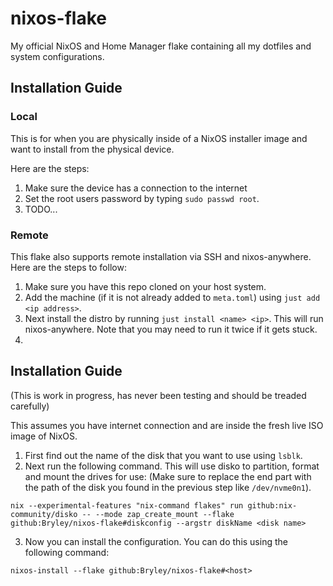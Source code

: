 # nixos-flake
My official NixOS and Home Manager flake containing all my dotfiles and system
configurations.


## Installation Guide

### Local

This is for when you are physically inside of a NixOS installer image and want
to install from the physical device.

Here are the steps:

1. Make sure the device has a connection to the internet
2. Set the root users password by typing `sudo passwd root`.
3. TODO...


### Remote

This flake also supports remote installation via SSH and nixos-anywhere.
Here are the steps to follow:

1. Make sure you have this repo cloned on your host system.
2. Add the machine (if it is not already added to `meta.toml`) using `just add <ip address>`.
3. Next install the distro by running `just install <name> <ip>`. This will run
   nixos-anywhere. Note that you may need to run it twice if it gets stuck.
4. 


## Installation Guide
(This is work in progress, has never been testing and should be treaded
carefully)

This assumes you have internet connection and are inside the fresh live ISO
image of NixOS.

1. First find out the name of the disk that you want to use using `lsblk`.
2. Next run the following command. This will use disko to partition, format and
   mount the drives for use: (Make sure to replace the end part with the path of
   the disk you found in the previous step like `/dev/nvme0n1`).

```
nix --experimental-features "nix-command flakes" run github:nix-community/disko -- --mode zap_create_mount --flake github:Bryley/nixos-flake#diskconfig --argstr diskName <disk name>
```

3. Now you can install the configuration. You can do this using the following
   command:

```
nixos-install --flake github:Bryley/nixos-flake#<host>
```

